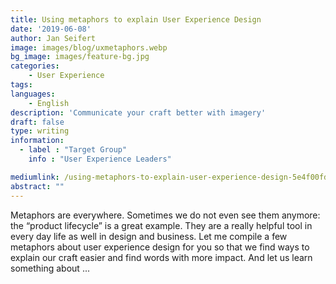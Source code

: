 ```yaml
---
title: Using metaphors to explain User Experience Design
date: '2019-06-08'
author: Jan Seifert
image: images/blog/uxmetaphors.webp
bg_image: images/feature-bg.jpg
categories:
    - User Experience
tags:
languages:
    - English
description: 'Communicate your craft better with imagery'
draft: false
type: writing
information:
  - label : "Target Group"
    info : "User Experience Leaders"

mediumlink: /using-metaphors-to-explain-user-experience-design-5e4f00fd2c60?source=friends_link&sk=83855ab900d69ef2b86ad178dacb33a3
abstract: ""
---
```


Metaphors are everywhere. Sometimes we do not even see them anymore: the “product lifecycle” is a great example. They are a really helpful tool in every day life as well in design and business. Let me compile a few metaphors about user experience design for you so that we find ways to explain our craft easier and find words with more impact. And let us learn something about ...
